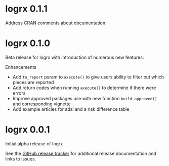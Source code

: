 # logrx 0.1.1

Address CRAN comments about documentation.

# logrx 0.1.0

Beta release for logrx with introduction of numerous new features:

Enhancements

  - Add `to_report` param to `axecute()` to give users ability to filter out which pieces are reported
  - Add return codes when running `axecute()` to determine if there were errors
  - Improve approved packages use with new function `build_approved()` and corresponding vignette
  - Add example articles for adsl and a risk difference table

# logrx 0.0.1

Initial alpha release of logrx

See the [GitHub release tracker](https://github.com/atorus-research/logrx/releases) for additional release documentation and links to issues. 
